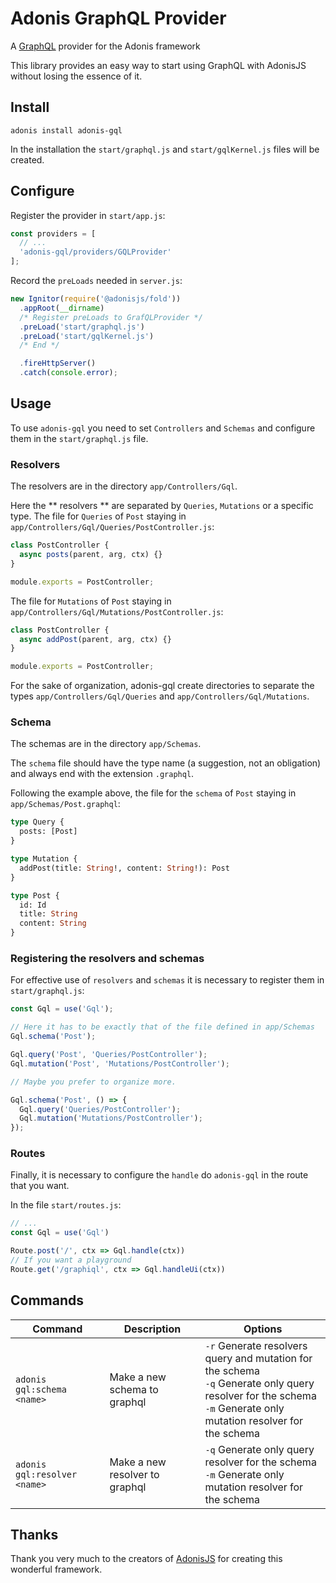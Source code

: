 # Adonis GraphQL Provider

A [GraphQL](https://graphql.org) provider for the Adonis framework

This library provides an easy way to start using GraphQL with AdonisJS without losing the essence of it.

## Install

`adonis install adonis-gql`

In the installation the `start/graphql.js` and `start/gqlKernel.js` files will be created.

## Configure

Register the provider in `start/app.js`:

```js
const providers = [
  // ...
  'adonis-gql/providers/GQLProvider'
];
```

Record the `preLoads` needed in `server.js`:

```js
new Ignitor(require('@adonisjs/fold'))
  .appRoot(__dirname)
  /* Register preLoads to GrafQLProvider */
  .preLoad('start/graphql.js')
  .preLoad('start/gqlKernel.js')
  /* End */

  .fireHttpServer()
  .catch(console.error);
```

## Usage

To use `adonis-gql` you need to set `Controllers` and `Schemas` and configure them in the `start/graphql.js` file.

### Resolvers

The resolvers are in the directory `app/Controllers/Gql`.

Here the ** resolvers ** are separated by `Queries`, `Mutations` or a specific type.
The file for `Queries` of `Post` staying in `app/Controllers/Gql/Queries/PostController.js`:

```js
class PostController {
  async posts(parent, arg, ctx) {}
}

module.exports = PostController;
```

The file for `Mutations` of `Post` staying in `app/Controllers/Gql/Mutations/PostController.js`:

```js
class PostController {
  async addPost(parent, arg, ctx) {}
}

module.exports = PostController;
```

For the sake of organization, adonis-gql create directories to separate the types `app/Controllers/Gql/Queries` and `app/Controllers/Gql/Mutations`.

### Schema

The schemas are in the directory
`app/Schemas`.

The `schema` file should have the type name (a suggestion, not an obligation) and always end with the extension `.graphql`.

Following the example above, the file for the `schema` of `Post` staying in `app/Schemas/Post.graphql`:

```graphql
type Query {
  posts: [Post]
}

type Mutation {
  addPost(title: String!, content: String!): Post
}

type Post {
  id: Id
  title: String
  content: String
}
```

### Registering the resolvers and schemas

For effective use of `resolvers` and `schemas` it is necessary to register them in `start/graphql.js`:

```js
const Gql = use('Gql');

// Here it has to be exactly that of the file defined in app/Schemas
Gql.schema('Post');

Gql.query('Post', 'Queries/PostController');
Gql.mutation('Post', 'Mutations/PostController');

// Maybe you prefer to organize more.

Gql.schema('Post', () => {
  Gql.query('Queries/PostController');
  Gql.mutation('Mutations/PostController');
});
```

### Routes

Finally, it is necessary to configure the `handle` do `adonis-gql` in the route that you want.

In the file `start/routes.js`:

```js
// ...
const Gql = use('Gql')

Route.post('/', ctx => Gql.handle(ctx))
// If you want a playground
Route.get('/graphiql', ctx => Gql.handleUi(ctx))
```

## Commands

| Command                      | Description                    | Options                                                                                                                                                                |
| ---------------------------- | ------------------------------ | ---------------------------------------------------------------------------------------------------------------------------------------------------------------------- |
| `adonis gql:schema <name>`   | Make a new schema to graphql   | `-r` Generate resolvers query and mutation for the schema<br> `-q` Generate only query resolver for the schema<br> `-m` Generate only mutation resolver for the schema |
| `adonis gql:resolver <name>` | Make a new resolver to graphql | `-q` Generate only query resolver for the schema<br> `-m` Generate only mutation resolver for the schema                                                               |

## Thanks

Thank you very much to the creators of [AdonisJS](https://adonisjs.com/) for creating this wonderful framework.
